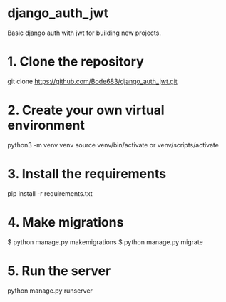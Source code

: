 # django_auth_jwt
Basic django auth with jwt for building new projects.

# 1. Clone the repository
git clone https://github.com/Bode683/django_auth_jwt.git

# 2. Create your own virtual environment
python3 -m venv venv
source venv/bin/activate
or
venv/scripts/activate

# 3. Install the requirements
pip install -r requirements.txt

# 4. Make  migrations
$ python manage.py makemigrations
$ python manage.py migrate

# 5. Run the server
python manage.py runserver
